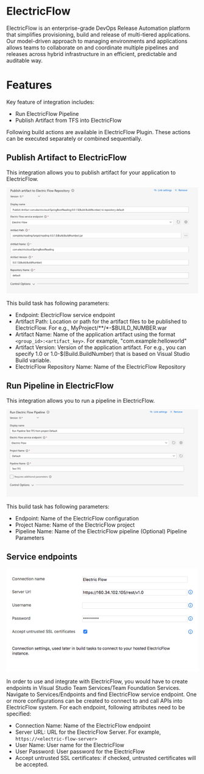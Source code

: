 # ElectricFlow


ElectricFlow is an enterprise-grade DevOps Release Automation platform that simplifies provisioning, build and release of multi-tiered applications. Our model-driven approach to managing environments and applications allows teams to collaborate on and coordinate multiple pipelines and releases across hybrid infrastructure in an efficient, predictable and auditable way.


# Features
Key feature of integration includes:

* Run ElectricFlow Pipeline
* Publish Artifact from TFS into ElectricFlow

Following build actions are available in ElectricFlow Plugin. These actions can be executed separately or combined sequentially.

## Publish Artifact to ElectricFlow

This integration allows you to publish artifact for your application to ElectricFlow.

![Publish Artifact](https://github.com/electric-cloud/tfs-extension/blob/master/Screenshots/PublishArtifact.png?raw=true)

This build task has following parameters:

* Endpoint: ElectricFlow service endpoint
* Artifact Path: Location or path for the artifact files to be published to ElectricFlow. For e.g., MyProject/**/*-$BUILD_NUMBER.war
* Artifact Name: Name of the application artifact using the format `<group_id>:<artifact_key>`. For example, "com.example:helloworld"
* Artifact Version: Version of the application artifact. For e.g., you can specify 1.0 or 1.0-$(Build.BuildNumber) that is based on Visual Studio Build variable.
* ElectricFlow Repository Name: Name of the ElectricFlow Repository


## Run Pipeline in ElectricFlow

This integration allows you to run a pipeline in ElectricFlow.

![Run Pipeline](https://raw.githubusercontent.com/electric-cloud/tfs-extension/master/Screenshots/RunPipeline.png?token=AFAbqG1GcuhXQpGjjuFuRFGcDIhJ9GBIks5ZGZiMwA%3D%3D)

This build task has following parameters:

* Endpoint: Name of the ElectricFlow configuration
* Project Name: Name of the ElectricFlow project
* Pipeline Name: Name of the ElectricFlow pipeline
(Optional) Pipeline Parameters

## Service endpoints

![Endpoint](https://github.com/electric-cloud/tfs-extension/blob/master/Screenshots/Endpoint.png?raw=true)

In order to use and integrate with ElectricFlow, you would have to create endpoints in Visual Studio Team Services/Team Foundation Services. Navigate to Services/Endpoints and find ElectricFlow service endpoint. One or more configurations can be created to connect to and call APIs into ElectricFlow system. For each endpoint, following attributes need to be specified:

* Connection Name: Name of the ElectricFlow endpoint
* Server URL: URL for the ElectricFlow Server. For example, `https://<electric-flow-server>`
* User Name: User name for the ElectricFlow
* User Password: User password for the ElectricFlow
* Accept untrusted SSL certificates: if checked, untrusted certificates will be accepted.



